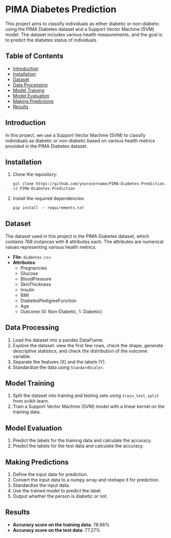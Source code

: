 # PIMA Diabetes Prediction

This project aims to classify individuals as either diabetic or non-diabetic using the PIMA Diabetes dataset and a Support Vector Machine (SVM) model. The dataset includes various health measurements, and the goal is to predict the diabetes status of individuals.

## Table of Contents
- [Introduction](#introduction)
- [Installation](#installation)
- [Dataset](#dataset)
- [Data Processing](#data-processing)
- [Model Training](#model-training)
- [Model Evaluation](#model-evaluation)
- [Making Predictions](#making-predictions)
- [Results](#results)


## Introduction

In this project, we use a Support Vector Machine (SVM) to classify individuals as diabetic or non-diabetic based on various health metrics provided in the PIMA Diabetes dataset. 

## Installation

1. Clone the repository:
    ```bash
    git clone https://github.com/yourusername/PIMA-Diabetes-Prediction.git
    cd PIMA-Diabetes-Prediction
    ```

2. Install the required dependencies:
    ```bash
    pip install -r requirements.txt
    ```

## Dataset

The dataset used in this project is the PIMA Diabetes dataset, which contains 768 instances with 8 attributes each. The attributes are numerical values representing various health metrics.

- **File**: `diabetes.csv`
- **Attributes**: 
  - Pregnancies
  - Glucose
  - BloodPressure
  - SkinThickness
  - Insulin
  - BMI
  - DiabetesPedigreeFunction
  - Age
  - Outcome (0: Non-Diabetic, 1: Diabetic)

## Data Processing

1. Load the dataset into a pandas DataFrame.
2. Explore the dataset: view the first few rows, check the shape, generate descriptive statistics, and check the distribution of the outcome variable.
3. Separate the features (X) and the labels (Y).
4. Standardize the data using `StandardScaler`.

## Model Training

1. Split the dataset into training and testing sets using `train_test_split` from scikit-learn.
2. Train a Support Vector Machine (SVM) model with a linear kernel on the training data.

## Model Evaluation

1. Predict the labels for the training data and calculate the accuracy.
2. Predict the labels for the test data and calculate the accuracy.

## Making Predictions

1. Define the input data for prediction.
2. Convert the input data to a numpy array and reshape it for prediction.
3. Standardize the input data.
4. Use the trained model to predict the label.
5. Output whether the person is diabetic or not.

## Results

- **Accuracy score on the training data**: 78.66%
- **Accuracy score on the test data**: 77.27%

